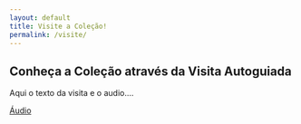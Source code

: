 ```yaml
---
layout: default
title: Visite a Coleção!
permalink: /visite/
---
```


## Conheça a Coleção através da Visita Autoguiada

Aqui o texto da visita e o audio....

<p style="text-align: flex-start;">
    <a href="https://drive.google.com/file/d/1O1NTkjZgFvp4RaTAlduH9NVkBPh_j4Cy/view?usp=sharing" class="button-secondary" target="_blank">Áudio</a>
</p>
